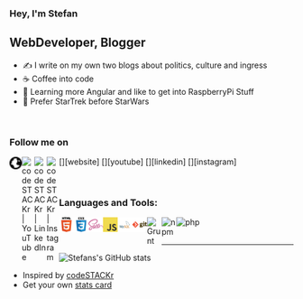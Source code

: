 ### Hey, I'm Stefan

## WebDeveloper, Blogger

- ✍️ I write on my own two blogs about politics, culture and ingress
- ☕ Coffee into code
- 🌱 Learning more Angular and like to get into RaspberryPi Stuff
- 🖖 Prefer StarTrek before StarWars

<br>

### Follow me on

[<img align="left" alt="codeSTACKr.com" width="22px" src="https://raw.githubusercontent.com/iconic/open-iconic/master/svg/globe.svg" />][website]
[<img align="left" alt="codeSTACKr | YouTube" width="22px" src="https://cdn.jsdelivr.net/npm/simple-icons@v3/icons/youtube.svg" />][youtube]
[<img align="left" alt="codeSTACKr | LinkedIn" width="22px" src="https://cdn.jsdelivr.net/npm/simple-icons@v3/icons/linkedin.svg" />][linkedin]
[<img align="left" alt="codeSTACKr | Instagram" width="22px" src="https://cdn.jsdelivr.net/npm/simple-icons@v3/icons/instagram.svg" />][instagram]

<br>

### Languages and Tools:

<img align="left" alt="HTML5" width="26px" src="https://raw.githubusercontent.com/github/explore/80688e429a7d4ef2fca1e82350fe8e3517d3494d/topics/html/html.png" />
<img align="left" alt="CSS3" width="26px" src="https://raw.githubusercontent.com/github/explore/80688e429a7d4ef2fca1e82350fe8e3517d3494d/topics/css/css.png" />
<img align="left" alt="Sass" width="26px" src="https://raw.githubusercontent.com/github/explore/80688e429a7d4ef2fca1e82350fe8e3517d3494d/topics/sass/sass.png" />
<img align="left" alt="JavaScript" width="26px" src="https://raw.githubusercontent.com/github/explore/80688e429a7d4ef2fca1e82350fe8e3517d3494d/topics/javascript/javascript.png" />
<img align="left" alt="MySQL" width="26px" src="https://raw.githubusercontent.com/github/explore/80688e429a7d4ef2fca1e82350fe8e3517d3494d/topics/mysql/mysql.png" />
<img align="left" alt="Git" width="26px" src="https://raw.githubusercontent.com/github/explore/80688e429a7d4ef2fca1e82350fe8e3517d3494d/topics/git/git.png" />
<img align="left" alt="Grunt" width="26px" src="https://gruntjs.com/img/grunt-logo-no-wordmark.svg" />
<img align="left" alt="npm" width="26px" src="https://raw.githubusercontent.com/npm/logos/master/npm%20square/n-64.png" />
<img align="left" alt="php" width="48px" src="https://upload.wikimedia.org/wikipedia/commons/2/27/PHP-logo.svg" />

<br>
<br>

---

![Stefans's GitHub stats](https://github-readme-stats.vercel.app/api?username=stewil87&count_private=true&show_icons=true&theme=darcula)

- Inspired by [codeSTACKr](https://github.com/codeSTACKr)
- Get your own [stats card](https://github.com/anuraghazra/github-readme-stats)
